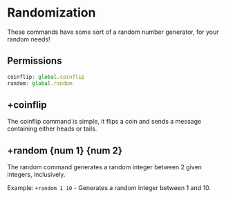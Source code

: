 # Randomization

These commands have some sort of a random number generator, for your random needs!

## Permissions
```js
coinflip: global.coinflip
random: global.random
``` 
## +coinflip

The coinflip command is simple, it flips a coin and sends a message containing either heads or tails.

## +random {num 1} {num 2}

The random command generates a random integer between 2 given integers, inclusively.

Example: `+random 1 10` - Generates a random integer between 1 and 10.




